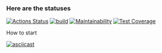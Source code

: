 ### Here are the statuses
[![Actions Status](https://github.com/santi15355/java-project-lvl2/workflows/hexlet-check/badge.svg)](https://github.com/santi15355/java-project-lvl2/actions) 
[![build](https://github.com/santi15355/java-project-lvl2/actions/workflows/gradle.yml/badge.svg)](https://github.com/santi15355/java-project-lvl2/actions/workflows/gradle.yml)
[![Maintainability](https://api.codeclimate.com/v1/badges/d3e14a766be7889600c3/maintainability)](https://codeclimate.com/github/santi15355/java-project-lvl2/maintainability)
[![Test Coverage](https://api.codeclimate.com/v1/badges/d3e14a766be7889600c3/test_coverage)](https://codeclimate.com/github/santi15355/java-project-lvl2/test_coverage)

How to start

[![asciicast](https://asciinema.org/a/tyuLnty8NhOTZaeOC3KRBLtQA.svg)](https://asciinema.org/a/tyuLnty8NhOTZaeOC3KRBLtQA)